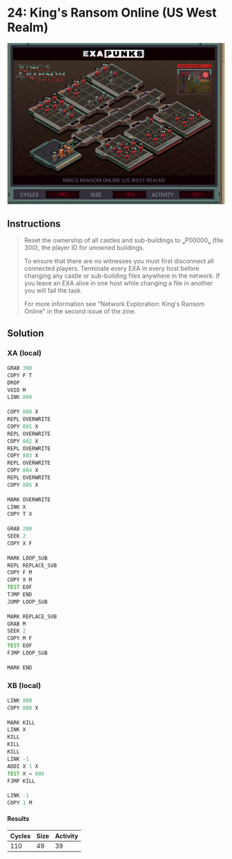 # 24: King's Ransom Online (US West Realm)

<div align="center"><img src="EXAPUNKS - King's Ransom Online (110, 49, 39, 2022-12-05-19-35-52).gif" /></div>

## Instructions
> ﻿Reset the ownership of all castles and sub-buildings to ‗P00000‗ (file 300), the player ID for unowned buildings.
> 
> To ensure that there are no witnesses you must first disconnect all connected players. Terminate every EXA in every host before changing any castle or sub-building files anywhere in the network. If you leave an EXA alive in one host while changing a file in another you will fail the task.
> 
> For more information see "Network Exploration: King's Ransom Online" in the second issue of the zine.

## Solution

### XA (local)
```asm
GRAB 300
COPY F T
DROP
VOID M
LINK 800

COPY 800 X
REPL OVERWRITE
COPY 801 X
REPL OVERWRITE
COPY 802 X
REPL OVERWRITE
COPY 803 X
REPL OVERWRITE
COPY 804 X
REPL OVERWRITE
COPY 805 X

MARK OVERWRITE
LINK X
COPY T X

GRAB 200
SEEK 2
COPY X F

MARK LOOP_SUB
REPL REPLACE_SUB
COPY F M
COPY X M
TEST EOF
TJMP END
JUMP LOOP_SUB

MARK REPLACE_SUB
GRAB M
SEEK 2
COPY M F
TEST EOF
FJMP LOOP_SUB

MARK END
```

### XB (local)
```asm
LINK 800
COPY 800 X

MARK KILL
LINK X
KILL
KILL
KILL
LINK -1
ADDI X 1 X
TEST X = 806
FJMP KILL

LINK -1
COPY 1 M
```

#### Results
| Cycles | Size | Activity |
|--------|------|----------|
| 110    | 49   | 39       |
